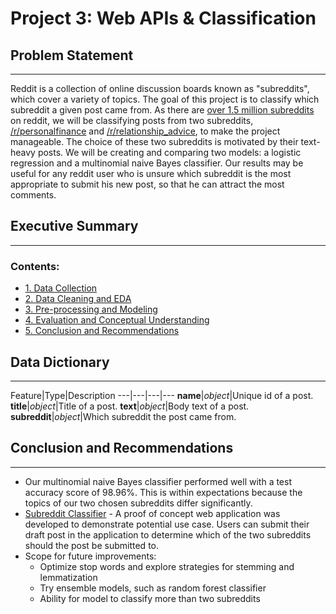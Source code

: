 # Project 3: Web APIs & Classification

## Problem Statement
---
Reddit is a collection of online discussion boards known as "subreddits", which cover a variety of topics. The goal of this project is to classify which subreddit a given post came from. As there are [over 1.5 million subreddits](http://redditmetrics.com/history) on reddit, we will be classifying posts from two subreddits, [/r/personalfinance](https://www.reddit.com/r/personalfinance/) and [/r/relationship_advice](https://www.reddit.com/r/relationship_advice/), to make the project manageable. The choice of these two subreddits is motivated by their text-heavy posts. We will be creating and comparing two models: a logistic regression and a multinomial naive Bayes classifier. Our results may be useful for any reddit user who is unsure which subreddit is the most appropriate to submit his new post, so that he can attract the most comments.

## Executive Summary
---
### Contents:
- [1. Data Collection](./code/subreddit_classifier.ipynb#1.-Data-Collection)
- [2. Data Cleaning and EDA](./code/subreddit_classifier.ipynb#2.-Data-Cleaning-and-EDA)
- [3. Pre-processing and Modeling](./code/subreddit_classifier.ipynb#3.-Pre-processing-and-Modeling)
- [4. Evaluation and Conceptual Understanding](./code/subreddit_classifier.ipynb#4.-Evaluation-and-Conceptual-Understanding)
- [5. Conclusion and Recommendations](./code/subreddit_classifier.ipynb#5.-Conclusion-and-Recommendations)

## Data Dictionary
---
Feature|Type|Description
---|---|---|---
**name**|_object_|Unique id of a post.
**title**|_object_|Title of a post.
**text**|_object_|Body text of a post.
**subreddit**|_object_|Which subreddit the post came from.

## Conclusion and Recommendations
---
- Our multinomial naive Bayes classifier performed well with a test accuracy score of 98.96%. This is within expectations because the topics of our two chosen subreddits differ significantly.
- [Subreddit Classifier](https://obscure-depths-90491.herokuapp.com/) - A proof of concept web application was developed to demonstrate potential use case. Users can submit their draft post in the application to determine which of the two subreddits should the post be submitted to. 
- Scope for future improvements:
    - Optimize stop words and explore strategies for stemming and lemmatization
    - Try ensemble models, such as random forest classifier
    - Ability for model to classify more than two subreddits